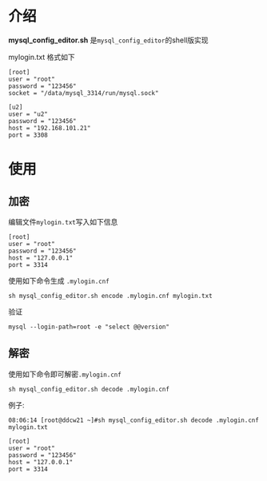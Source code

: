 

# 介绍

**mysql_config_editor.sh** 是`mysql_config_editor`的shell版实现

mylogin.txt 格式如下

```
[root]
user = "root"
password = "123456"
socket = "/data/mysql_3314/run/mysql.sock"

[u2]
user = "u2"
password = "123456"
host = "192.168.101.21"
port = 3308

```





# 使用

## 加密

编辑文件`mylogin.txt`写入如下信息

```
[root]
user = "root"
password = "123456"
host = "127.0.0.1"
port = 3314
```



使用如下命令生成 `.mylogin.cnf`

```shell
sh mysql_config_editor.sh encode .mylogin.cnf mylogin.txt
```



验证

```shell
mysql --login-path=root -e "select @@version"
```





## 解密

使用如下命令即可解密`.mylogin.cnf `

```shell
sh mysql_config_editor.sh decode .mylogin.cnf
```



例子:

```shell
08:06:14 [root@ddcw21 ~]#sh mysql_config_editor.sh decode .mylogin.cnf mylogin.txt

[root]
user = "root"
password = "123456"
host = "127.0.0.1"
port = 3314


```

